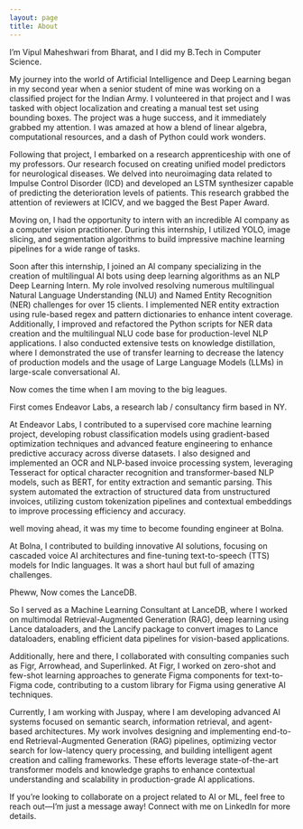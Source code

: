 ```yaml
---
layout: page
title: About
---
```


I’m Vipul Maheshwari from Bharat, and I did my B.Tech in Computer Science.

My journey into the world of Artificial Intelligence and Deep Learning began in my second year when a senior student of mine was working on a classified project for the Indian Army. I volunteered in that project and I was tasked with object localization and creating a manual test set using bounding boxes. The project was a huge success, and it immediately grabbed my attention. I was amazed at how a blend of linear algebra, computational resources, and a dash of Python could work wonders.

Following that project, I embarked on a research apprenticeship with one of my professors. Our research focused on creating unified model predictors for neurological diseases. We delved into neuroimaging data related to Impulse Control Disorder (ICD) and developed an LSTM synthesizer capable of predicting the deterioration levels of patients. This research grabbed the attention of reviewers at ICICV, and we bagged the Best Paper Award.

Moving on, I had the opportunity to intern with an incredible AI company as a computer vision practitioner. During this internship, I utilized YOLO, image slicing, and segmentation algorithms to build impressive machine learning pipelines for a wide range of tasks.

Soon after this internship, I joined an AI company specializing in the creation of multilingual AI bots using deep learning algorithms as an NLP Deep Learning Intern. My role involved resolving numerous multilingual Natural Language Understanding (NLU) and Named Entity Recognition (NER) challenges for over 15 clients. I implemented NER entity extraction using rule-based regex and pattern dictionaries to enhance intent coverage. Additionally, I improved and refactored the Python scripts for NER data creation and the multilingual NLU code base for production-level NLP applications. I also conducted extensive tests on knowledge distillation, where I demonstrated the use of transfer learning to decrease the latency of production models and the usage of Large Language Models (LLMs) in large-scale conversational AI.

Now comes the time when I am moving to the big leagues.


First comes Endeavor Labs, a research lab / consultancy firm based in NY. 

At Endeavor Labs, I contributed to a supervised core machine learning project, developing robust classification models using gradient-based optimization techniques and advanced feature engineering to enhance predictive accuracy across diverse datasets. I also designed and implemented an OCR and NLP-based invoice processing system, leveraging Tesseract for optical character recognition and transformer-based NLP models, such as BERT, for entity extraction and semantic parsing. This system automated the extraction of structured data from unstructured invoices, utilizing custom tokenization pipelines and contextual embeddings to improve processing efficiency and accuracy.

well moving ahead, it was my time to become founding engineer at Bolna.

At Bolna, I contributed to building innovative AI solutions, focusing on cascaded voice AI architectures and fine-tuning text-to-speech (TTS) models for Indic languages. It was a short haul but full of amazing challenges.

Pheww, Now comes the LanceDB. 

So I served as a Machine Learning Consultant at LanceDB, where I worked on multimodal Retrieval-Augmented Generation (RAG), deep learning using Lance dataloaders, and the Lancify package to convert images to Lance dataloaders, enabling efficient data pipelines for vision-based applications.

Additionally, here and there, I collaborated with consulting companies such as Figr, Arrowhead, and Superlinked. At Figr, I worked on zero-shot and few-shot learning approaches to generate Figma components for text-to-Figma code, contributing to a custom library for Figma using generative AI techniques.

Currently, I am working with Juspay, where I am developing advanced AI systems focused on semantic search, information retrieval, and agent-based architectures. My work involves designing and implementing end-to-end Retrieval-Augmented Generation (RAG) pipelines, optimizing vector search for low-latency query processing, and building intelligent agent creation and calling frameworks. These efforts leverage state-of-the-art transformer models and knowledge graphs to enhance contextual understanding and scalability in production-grade AI applications.

If you’re looking to collaborate on a project related to AI or ML, feel free to reach out—I’m just a message away! Connect with me on LinkedIn for more details.
